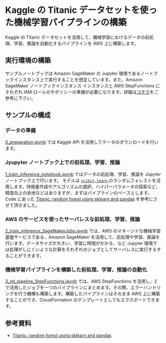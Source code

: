 # Kaggle の Titanic データセットを使った機械学習パイプラインの構築
Kaggle の Titanic データセットを活用して、機械学習におけるデータの前処理、学習、推論を自動化するパイプラインを AWS 上に構築します。

## 実行環境の構築
サンプルノートブックは Amazon SageMaker の Jupyter 環境であるノートブックインスタンス上で実行することを想定しています。また、Amazon SageMaker ノートブックインスタンス インスタンスと AWS StepFunctions にそれぞれ IAM ロールのやポリシーの準備が必要になります。詳細は[コチラ](https://github.com/aws-samples/amazon-sagemaker-examples-jp/blob/legacy/step-functions-data-science-sdk/machine_learning_workflow_abalone.ipynb)をご参考に下さい。

## サンプルの構成

### データの準備

[0_preparation.ipynb](https://github.com/tkazusa/kaggle-mlpipeline-titanic/blob/main/notebooks/0_preparation.ipynb) では Kaggle API を活用してデータのダウンロードを行います。

### Jyupyter ノートブック上での前処理、学習、推論

[1_train_inference_notebook.ipynb](https://github.com/tkazusa/kaggle-mlpipeline-titanic/blob/main/notebooks/1_train_inference_notebook.ipynb) ではデータの前処理、学習、推論を Jupyter ノートブック上で行います。 モデルは [`scikit-learn` ](https://scikit-learn.org/) のランダムフォレストを活用します。特徴量作成やアルゴリズムの選択、ハイパーパラメータの探索など、精度向上の余地などはありますが、まずはパイプラインのベースとします。 Code にあった [Titanic: random forest using sklearn and pandas](https://www.kaggle.com/edeastwood/titanic-random-forest-using-sklearn-and-pandas) を参考にさせて頂きました。

### AWS のサービスを使ったサーバレスな前処理、学習、推論

[2_train_inference_SageMakerJobs.ipynb](https://github.com/tkazusa/kaggle-mlpipeline-titanic/blob/main/notebooks/2_train_inference_SageMakerJobs.ipynb) では、AWS のマネージドな機械学習基盤サービスである、Amazon SageMaker を活用して、前処理や学習、推論を行います。データサイズが大きい、学習に時間がかかる、など Jupyter 環境では処理がしにくいような計算をそれぞれのジョブとしてサーバレスに実行するすることができます。


### 機械学習パイプラインを構築した前処理、学習、推論の自動化

[3_ml_pipeline_StepFunctions.ipynb](https://github.com/tkazusa/kaggle-mlpipeline-titanic/blob/main/notebooks/3_ml_pipeline_StepFunctions.ipynb) では、AWS StepFunctions を活用し、2 で活用したジョブを一つのパイプラインにまとめます。その際、エラーハンドリングを行う機構も構築します。構築したパイプラインはそのまま AWS 上に構築することができ、CloudFormation のテンプレートとしてもエクスポートできます。


## 参考資料
- [Titanic: random forest using sklearn and pandas](https://www.kaggle.com/edeastwood/titanic-random-forest-using-sklearn-and-pandas)
